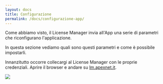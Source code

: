 ```yaml
---
layout: docs
title: Configurazione
permalink: /docs/configurazione-app/
---
```


Come abbiamo visto, il License Manager invia all'App una serie di parametri che riconfigurano l'applicazione.

In questa sezione vediamo quali sono questi parametri e come è possibile impostarli.

Innanzitutto occorre collecargi al License Manager con le proprie credenziali. Aprire il browser e andare su [lm.apexnet.it](http://lm.apexnet.it).

![](sito-lm.png)




